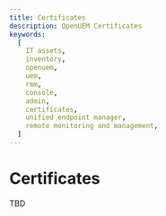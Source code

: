 ```yaml
---
title: Certificates
description: OpenUEM Certificates
keywords:
  [
    IT assets,
    inventory,
    openuem,
    uem,
    rmm,
    console,
    admin,
    certificates,
    unified endpoint manager,
    remote monitoring and management,
  ]
---
```


# Certificates

TBD
